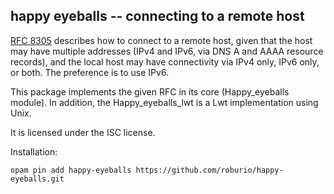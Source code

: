 ## happy eyeballs -- connecting to a remote host

[RFC 8305](https://datatracker.ietf.org/doc/html/rfc8305) describes how to
connect to a remote host, given that the host may have multiple addresses (IPv4
and IPv6, via DNS A and AAAA resource records), and the local host may have
connectivity via IPv4 only, IPv6 only, or both. The preference is to use IPv6.

This package implements the given RFC in its core (Happy_eyeballs module).
In addition, the Happy_eyeballs_lwt is a Lwt implementation using Unix.

It is licensed under the ISC license.

Installation:

`opam pin add happy-eyeballs https://github.com/roburio/happy-eyeballs.git`